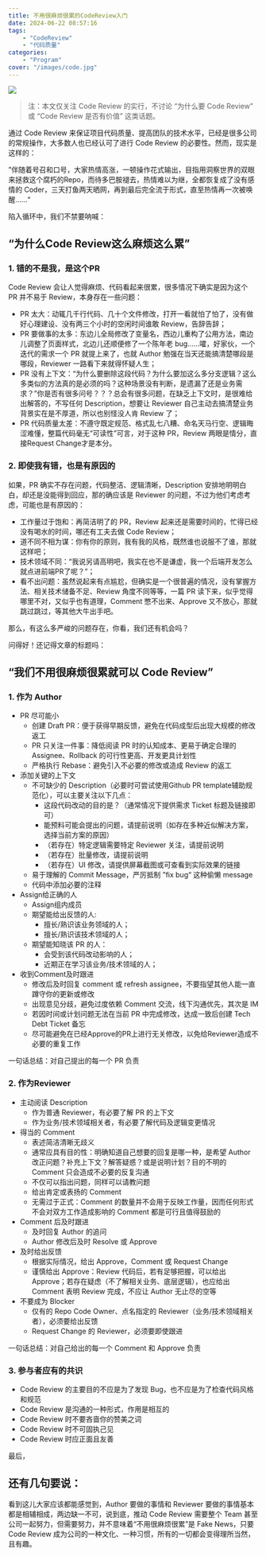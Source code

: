 ```yaml
---
title: 不用很麻烦很累的CodeReview入门
date: 2024-06-22 08:57:16
tags: 
    - "CodeReview"
    - "代码质量"
categories:
    - "Program"
cover: "/images/code.jpg"
---
```


![](/images/code/code1.png)

> 注：本文仅关注 Code Review 的实行，不讨论 “为什么要 Code Review” 或 “Code Review 是否有价值” 这类话题。

通过 Code Review 来保证项目代码质量、提高团队的技术水平，已经是很多公司的常规操作，大多数人也已经认可了进行 Code Review 的必要性。然而，现实是这样的：

”伴随着号召和口号，大家热情高涨，一顿操作花式输出，目指用洞察世界的双眼来拯救这个腐朽的Repo，而待多巴胺褪去，热情难以为继，全都恢复成了没有感情的 Coder，三天打鱼两天晒网，再到最后完全流于形式，直至热情再一次被唤醒……“

陷入循环中，我们不禁要呐喊：

## “为什么Code Review这么麻烦这么累”

### 1. 错的不是我，是这个PR
Code Review 会让人觉得麻烦、代码看起来很累，很多情况下确实是因为这个 PR 并不易于 Review，本身存在一些问题：

- PR 太大：动辄几千行代码、几十个文件修改，打开一看就怕了怕了，没有做好心理建设、没有两三个小时的空闲时间谁敢 Review，告辞告辞；
- PR 要做事的太多：东边儿全局修改了变量名，西边儿重构了公用方法，南边儿调整了页面样式，北边儿还顺便修了一个陈年老 bug……嚯，好家伙，一个迭代的需求一个 PR 就提上来了，也就 Author 勉强在当天还能搞清楚哪段是哪段，Reviewer 一路看下来就得怀疑人生；
- PR 没有上下文：“为什么要删除这段代码？为什么要加这么多分支逻辑？这么多类似的方法真的是必须的吗？这种场景没有判断，是遗漏了还是业务需求？”你是否有很多问号？？？总会有很多问题，在缺乏上下文时，是很难给出解答的，不写任何 Description，想要让 Reviewer 自己主动去搞清楚业务背景实在是不厚道，所以也别怪没人肯 Review 了；
- PR 代码质量太差：不遵守既定规范、格式乱七八糟、命名天马行空、逻辑晦涩难懂，整篇代码毫无“可读性”可言，对于这种 PR，Review 两眼是情分，直接Request Change才是本分。

### 2. 即使我有错，也是有原因的

如果，PR 确实不存在问题，代码整洁、逻辑清晰，Description 安排地明明白白，却还是没能得到回应，那的确应该是 Reviewer 的问题，不过为他们考虑考虑，可能也是有原因的：

- 工作量过于饱和：再简洁明了的 PR，Review 起来还是需要时间的，忙得已经没有喝水的时间，哪还有工夫去做 Code Review；
- 道不同不相为谋：你有你的原则，我有我的风格，既然谁也说服不了谁，那就这样吧；
- 技术领域不同：“我说另请高明吧，我实在也不是谦虚，我一个后端开发怎么就点进前端PR了呢？”；
- 看不出问题：虽然说起来有点尴尬，但确实是一个很普遍的情况，没有掌握方法、相关技术储备不足、Review 角度不同等等，一篇 PR 读下来，似乎觉得哪里不对，又似乎也有道理，Comment 憋不出来、Approve 又不放心，那就跳过跳过，等其他大牛出手吧。

那么，有这么多严峻的问题存在，你看，我们还有机会吗？

问得好！还记得文章的标题吗：

## “我们不用很麻烦很累就可以 Code Review”

### 1. 作为 Author

- PR 尽可能小
  - 创建 Draft PR：便于获得早期反馈，避免在代码成型后出现大规模的修改返工
  - PR 只关注一件事：降低阅读 PR 时的认知成本、更易于确定合理的 Assignee、Rollback 的可行性更高、开发更具计划性
  -  严格执行 Rebase：避免引入不必要的修改或造成 Review 的返工
- 添加关键的上下文
  - 不可缺少的 Description（必要时可尝试使用Github PR template辅助规范化），可以主要关注以下几点：
    - 这段代码改动的目的是？（通常情况下提供需求 Ticket 标题及链接即可）
    - 能预料可能会提出的问题，请提前说明（如存在多种近似解决方案，选择当前方案的原因）
    - （若存在）特定逻辑需要特定 Reviewer 关注，请提前说明
    - （若存在）批量修改，请提前说明
    - （若存在）UI 修改，请提供屏幕截图或可查看到实际效果的链接
  - 易于理解的 Commit Message，严厉抵制 ”fix bug“ 这种偷懒 message
  - 代码中添加必要的注释
- Assign给正确的人
  - Assign组内成员
  - 期望能给出反馈的人:
    - 擅长/熟识该业务领域的人；
    - 擅长/熟识该技术领域的人；
  - 期望能知晓该 PR 的人：
    - 会受到该代码改动影响的人；
    - 近期正在学习该业务/技术领域的人；
- 收到Comment及时跟进
  - 修改后及时回复 comment 或 refresh assignee，不要指望其他人能一直蹲守你的更新或修改
  - 出现意见分歧，避免过度依赖 Comment 交流，线下沟通优先，其次是 IM
  - 若因时间或计划问题无法在当前 PR 中完成修改，达成一致后创建 Tech Debt Ticket 备忘
  - 尽可能避免在已经Approve的PR上进行无关修改，以免给Reviewer造成不必要的重复工作

一句话总结：对自己提出的每一个 PR 负责

### 2. 作为Reviewer

- 主动阅读 Description
  - 作为普通 Reviewer，有必要了解 PR 的上下文
  - 作为业务/技术领域相关者，有必要了解代码及逻辑变更情况
- 得当的 Comment
  - 表述简洁清晰无歧义
  - 通常应具有目的性：明确知道自己想要的回复是哪一种，是希望 Author 改正问题？补充上下文？解答疑惑？或是说明计划？目的不明的 Comment 只会造成不必要的反复沟通
  - 不仅可以指出问题，同样可以请教问题
  - 给出肯定或表扬的 Comment
  - 无需过于正式：Comment 的数量并不会用于反映工作量，因而任何形式不会对双方工作造成影响的 Comment 都是可行且值得鼓励的
- Comment 后及时跟进
  - 及时回复 Author 的追问
  - Author 修改后及时 Resolve 或 Approve
- 及时给出反馈
  - 根据实际情况，给出 Approve，Comment 或 Request Change
  - 谨慎给出 Approve：Review 代码后，若有足够把握，可以给出 Approve；若存在疑虑（不了解相关业务、底层逻辑），也应给出 Comment 表明 Review 完成，不应让 Author 无止尽的空等
- 不要成为 Blocker
  - 仅有的 Repo Code Owner、点名指定的 Reviewer（业务/技术领域相关者），必须要给出反馈
  - Request Change 的 Reviewer，必须要即使跟进

一句话总结：对自己给出的每一个 Comment 和 Approve 负责

### 3. 参与者应有的共识

- Code Review 的主要目的不应是为了发现 Bug，也不应是为了检查代码风格和规范
- Code Review 是沟通的一种形式，作用是相互的
- Code Review 时不要吝啬你的赞美之词
- Code Review 时不可固执己见
- Code Review 时应正面且友善

最后，

## 还有几句要说：

看到这儿大家应该都能感觉到，Author 要做的事情和 Reviewer 要做的事情基本都是相辅相成，两边缺一不可，说到底，推动 Code Review 需要整个 Team 甚至公司一起努力，但需要努力，并不意味着“不用很麻烦很累”是 Fake News，只要 Code Review 成为公司的一种文化、一种习惯，所有的一切都会变得理所当然，且有趣。
